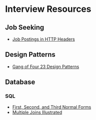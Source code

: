 # Interview Resources

## Job Seeking

- [Job Postings in HTTP Headers](https://frenxi.com/http-headers-you-dont-expect/)

## Design Patterns

- [Gang of Four 23 Design Patterns](http://geekswithblogs.net/subodhnpushpak/archive/2009/09/18/the-23-gang-of-four-design-patterns-.-revisited.aspx)

## Database

### SQL

- [First, Second, and Third Normal Forms](https://www.dummies.com/programming/sql/sql-first-second-and-third-normal-forms/)
- [Multiple Joins Illustrated](https://www.interfacett.com/blogs/multiple-joins-work-just-like-single-joins/)
